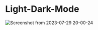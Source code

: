 # Light-Dark-Mode
![Screenshot from 2023-07-29 20-00-24](https://github.com/SoloDraco/Light-Dark-Mode/assets/99818483/18991478-ece4-494f-9cd3-c1fe1484ed85)
